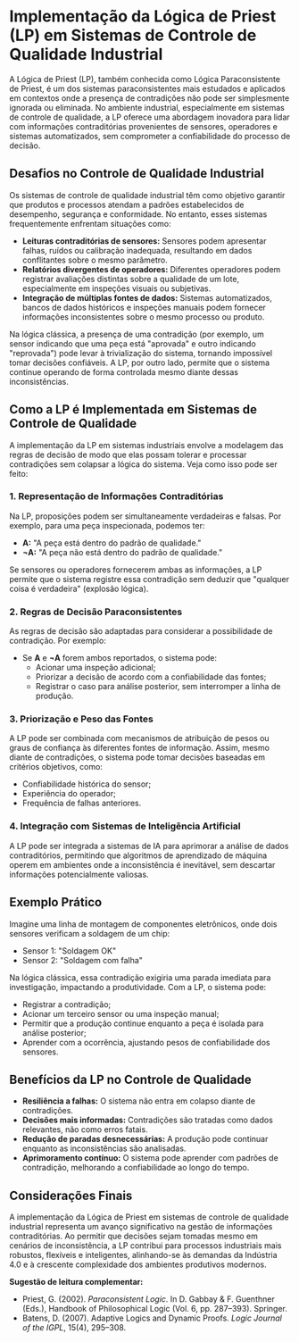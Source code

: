 
# Implementação da Lógica de Priest (LP) em Sistemas de Controle de Qualidade Industrial

A Lógica de Priest (LP), também conhecida como Lógica Paraconsistente de Priest, é um dos sistemas paraconsistentes mais estudados e aplicados em contextos onde a presença de contradições não pode ser simplesmente ignorada ou eliminada. No ambiente industrial, especialmente em sistemas de controle de qualidade, a LP oferece uma abordagem inovadora para lidar com informações contraditórias provenientes de sensores, operadores e sistemas automatizados, sem comprometer a confiabilidade do processo de decisão.

## Desafios no Controle de Qualidade Industrial

Os sistemas de controle de qualidade industrial têm como objetivo garantir que produtos e processos atendam a padrões estabelecidos de desempenho, segurança e conformidade. No entanto, esses sistemas frequentemente enfrentam situações como:

- **Leituras contraditórias de sensores:** Sensores podem apresentar falhas, ruídos ou calibração inadequada, resultando em dados conflitantes sobre o mesmo parâmetro.
- **Relatórios divergentes de operadores:** Diferentes operadores podem registrar avaliações distintas sobre a qualidade de um lote, especialmente em inspeções visuais ou subjetivas.
- **Integração de múltiplas fontes de dados:** Sistemas automatizados, bancos de dados históricos e inspeções manuais podem fornecer informações inconsistentes sobre o mesmo processo ou produto.

Na lógica clássica, a presença de uma contradição (por exemplo, um sensor indicando que uma peça está "aprovada" e outro indicando "reprovada") pode levar à trivialização do sistema, tornando impossível tomar decisões confiáveis. A LP, por outro lado, permite que o sistema continue operando de forma controlada mesmo diante dessas inconsistências.

## Como a LP é Implementada em Sistemas de Controle de Qualidade

A implementação da LP em sistemas industriais envolve a modelagem das regras de decisão de modo que elas possam tolerar e processar contradições sem colapsar a lógica do sistema. Veja como isso pode ser feito:

### 1. Representação de Informações Contraditórias

Na LP, proposições podem ser simultaneamente verdadeiras e falsas. Por exemplo, para uma peça inspecionada, podemos ter:

- **A:** "A peça está dentro do padrão de qualidade."
- **¬A:** "A peça não está dentro do padrão de qualidade."

Se sensores ou operadores fornecerem ambas as informações, a LP permite que o sistema registre essa contradição sem deduzir que "qualquer coisa é verdadeira" (explosão lógica).

### 2. Regras de Decisão Paraconsistentes

As regras de decisão são adaptadas para considerar a possibilidade de contradição. Por exemplo:

- Se **A** e **¬A** forem ambos reportados, o sistema pode:
  - Acionar uma inspeção adicional;
  - Priorizar a decisão de acordo com a confiabilidade das fontes;
  - Registrar o caso para análise posterior, sem interromper a linha de produção.

### 3. Priorização e Peso das Fontes

A LP pode ser combinada com mecanismos de atribuição de pesos ou graus de confiança às diferentes fontes de informação. Assim, mesmo diante de contradições, o sistema pode tomar decisões baseadas em critérios objetivos, como:

- Confiabilidade histórica do sensor;
- Experiência do operador;
- Frequência de falhas anteriores.

### 4. Integração com Sistemas de Inteligência Artificial

A LP pode ser integrada a sistemas de IA para aprimorar a análise de dados contraditórios, permitindo que algoritmos de aprendizado de máquina operem em ambientes onde a inconsistência é inevitável, sem descartar informações potencialmente valiosas.

## Exemplo Prático

Imagine uma linha de montagem de componentes eletrônicos, onde dois sensores verificam a soldagem de um chip:

- Sensor 1: "Soldagem OK"
- Sensor 2: "Soldagem com falha"

Na lógica clássica, essa contradição exigiria uma parada imediata para investigação, impactando a produtividade. Com a LP, o sistema pode:

- Registrar a contradição;
- Acionar um terceiro sensor ou uma inspeção manual;
- Permitir que a produção continue enquanto a peça é isolada para análise posterior;
- Aprender com a ocorrência, ajustando pesos de confiabilidade dos sensores.

## Benefícios da LP no Controle de Qualidade

- **Resiliência a falhas:** O sistema não entra em colapso diante de contradições.
- **Decisões mais informadas:** Contradições são tratadas como dados relevantes, não como erros fatais.
- **Redução de paradas desnecessárias:** A produção pode continuar enquanto as inconsistências são analisadas.
- **Aprimoramento contínuo:** O sistema pode aprender com padrões de contradição, melhorando a confiabilidade ao longo do tempo.

## Considerações Finais

A implementação da Lógica de Priest em sistemas de controle de qualidade industrial representa um avanço significativo na gestão de informações contraditórias. Ao permitir que decisões sejam tomadas mesmo em cenários de inconsistência, a LP contribui para processos industriais mais robustos, flexíveis e inteligentes, alinhando-se às demandas da Indústria 4.0 e à crescente complexidade dos ambientes produtivos modernos.

**Sugestão de leitura complementar:**  
- Priest, G. (2002). *Paraconsistent Logic*. In D. Gabbay & F. Guenthner (Eds.), Handbook of Philosophical Logic (Vol. 6, pp. 287–393). Springer.
- Batens, D. (2007). Adaptive Logics and Dynamic Proofs. *Logic Journal of the IGPL*, 15(4), 295–308.

